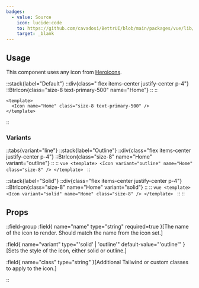 ```yaml
---
badges:
  - value: Source
    icon: lucide:code
    to: https://github.com/cavadosi/BettrUI/blob/main/packages/vue/lib/Icon/Icon.vue
    target: _blank
---
```


## Usage

This component uses any icon from [Heroicons](https://heroicons.com).

::stack{label="Default"}
  ::div{class=" flex items-center justify-center p-4"}
  ::BtrIcon{class="size-8 text-primary-500" name="Home"} 
  ::
  ::
  ```vue
  <template>
    <Icon name="Home" class="size-8 text-primary-500" />
  </template>
  ```
::

### Variants

::tabs{variant="line"}
  ::stack{label="Outline"}
    ::div{class="flex items-center justify-center p-4"}
    ::BtrIcon{class="size-8" name="Home" variant="outline"}
    ::
    ::
    ```vue
    <template>
      <Icon variant="outline" name="Home" class="size-8" />
    </template>
    ```
  ::

  ::stack{label="Solid"}
    ::div{class="flex items-center justify-center p-4"}
    ::BtrIcon{class="size-8" name="Home" variant="solid"}
    ::
    ::
    ```vue
    <template>
      <Icon variant="solid" name="Home" class="size-8" />
    </template>
    ```
  ::
::

## Props

::field-group
  :field{
    name="name"
    type="string"
    required=true
  }[The name of the icon to render. Should match the name from the icon set.]

  :field{
    name="variant"
    type="'solid' | 'outline'"
    default-value="'outline'"
  }[Sets the style of the icon, either solid or outline.]

  :field{
    name="class"
    type="string"
  }[Additional Tailwind or custom classes to apply to the icon.]

::

